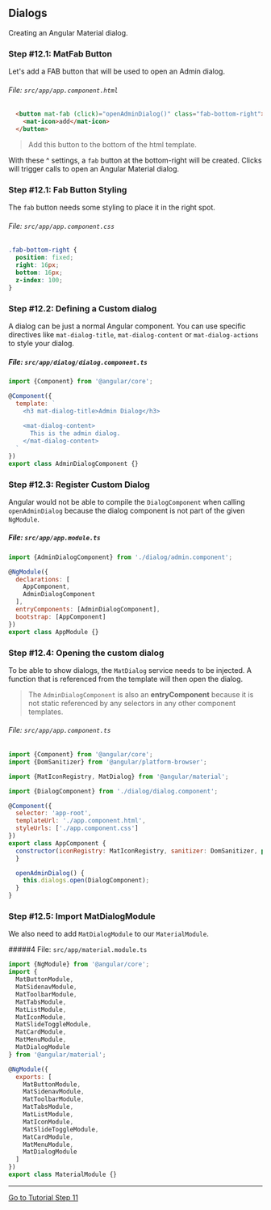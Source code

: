 ## Dialogs

Creating an Angular Material dialog.

### Step #12.1: MatFab Button

Let's add a FAB button that will be used to open an Admin dialog.

###### File: `src/app/app.component.html`

```html
  <button mat-fab (click)="openAdminDialog()" class="fab-bottom-right">
    <mat-icon>add</mat-icon>
  </button>
```

> Add this button to the bottom of the html template.

With these ^ settings, a `fab` button at the bottom-right will be created.
Clicks will trigger calls to open an Angular Material dialog.

### Step #12.1: Fab Button Styling

The `fab` button needs some styling to place it in the right spot.

###### File:  `src/app/app.component.css`


```css
.fab-bottom-right {
  position: fixed;
  right: 16px;
  bottom: 16px;
  z-index: 100;
}
```

### Step #12.2: Defining a Custom dialog

A dialog can be just a normal Angular component. You can use specific directives 
like `mat-dialog-title`, `mat-dialog-content` or `mat-dialog-actions` to style your dialog.

##### File:  `src/app/dialog/dialog.component.ts`

```js
import {Component} from '@angular/core';

@Component({
  template: `
    <h3 mat-dialog-title>Admin Dialog</h3>
    
    <mat-dialog-content>
      This is the admin dialog.
    </mat-dialog-content>  
  `
})
export class AdminDialogComponent {}
```

### Step #12.3: Register Custom Dialog

Angular would not be able to compile the `DialogComponent` when calling `openAdminDialog` because
the dialog component is not part of the given `NgModule`.

##### File: `src/app/app.module.ts`

```js
import {AdminDialogComponent} from './dialog/admin.component';

@NgModule({
  declarations: [
    AppComponent,
    AdminDialogComponent
  ],
  entryComponents: [AdminDialogComponent],
  bootstrap: [AppComponent]
})
export class AppModule {}
```

### Step #12.4: Opening the custom dialog

To be able to show dialogs, the `MatDialog` service needs to be injected. A function that is 
referenced from the template will then open the dialog.

> The `AdminDialogComponent` is also an **entryComponent** because it is not static referenced by any selectors in any other component templates.

###### File:  `src/app/app.component.ts`

```js
import {Component} from '@angular/core';
import {DomSanitizer} from '@angular/platform-browser';

import {MatIconRegistry, MatDialog} from '@angular/material';

import {DialogComponent} from './dialog/dialog.component';

@Component({
  selector: 'app-root',
  templateUrl: './app.component.html',
  styleUrls: ['./app.component.css']
})
export class AppComponent {
  constructor(iconRegistry: MatIconRegistry, sanitizer: DomSanitizer, private dialogs: MatDialog) {
  }

  openAdminDialog() {
    this.dialogs.open(DialogComponent);
  }
}
```

### Step #12.5: Import MatDialogModule

We also need to add `MatDialogModule` to our `MaterialModule`.

#####4 File: `src/app/material.module.ts`

```js
import {NgModule} from '@angular/core';
import {
  MatButtonModule,
  MatSidenavModule,
  MatToolbarModule,
  MatTabsModule,
  MatListModule,
  MatIconModule,
  MatSlideToggleModule,
  MatCardModule,
  MatMenuModule,
  MatDialogModule
} from '@angular/material';

@NgModule({
  exports: [
    MatButtonModule,
    MatSidenavModule,
    MatToolbarModule,
    MatTabsModule,
    MatListModule,
    MatIconModule,
    MatSlideToggleModule,
    MatCardModule,
    MatMenuModule,
    MatDialogModule
  ]
})
export class MaterialModule {}

```

---

[Go to Tutorial Step 11](STEP_11.md)
